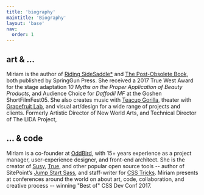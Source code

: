```yaml
---
title: 'biography'
maintitle: 'Biography'
layout: 'base'
nav:
  order: 1
---
```


## art <span class="amp">&</span> ...

Miriam is the author of [Riding SideSaddle*](ridingsidesaddle.com)
and [The Post-Obsolete Book](http://miriamsuzanne.com/post-obsolete),
both published by SpringGun Press.
She received a 2017 True West Award for the stage adaptation
*10 Myths on the Proper Application of Beauty Products*,
and Audience Choice for *Daffodil MF*
at the Goshen ShortFilmFest05.
She also creates music with
[Teacup Gorilla](http://teacupgorilla.com),
theater with [Grapefruit Lab](http://grapefruitlab.com),
and visual art/design for
a wide range of projects and clients.
Formerly Artistic Director of New World Arts,
and Technical Director of The LIDA Project,

## ... <span class="amp">&</span> code

Miriam is a
co-founder at [OddBird](http://oddbird.net),
with 15+ years experience as a project manager,
user-experience designer,
and front-end architect.
She is the creator of
[Susy](http://oddbird.net/susy),
[True](http://oddbird.net/true),
and other popular open source tools --
author of SitePoint’s
[Jump Start Sass](http://shop.oreilly.com/product/9780994182678.do),
and staff-writer for [CSS Tricks](http://css-tricks.com).
Miriam presents at conferences around the world
on about art, code, collaboration, and creative process --
winning "Best of" CSS Dev Conf 2017.
